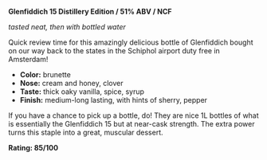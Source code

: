 **Glenfiddich 15 Distillery Edition / 51% ABV / NCF**

*tasted neat, then with bottled water*

Quick review time for this amazingly delicious bottle of Glenfiddich bought on our way back to the states in the Schiphol airport duty free in Amsterdam!

* **Color:** brunette
* **Nose:** cream and honey, clover
* **Taste:** thick oaky vanilla, spice, syrup
* **Finish:** medium-long lasting, with hints of sherry, pepper

If you have a chance to pick up a bottle, do!  They are nice 1L bottles of what is essentially the Glenfiddich 15 but at near-cask strength.  The extra power turns this staple into a great, muscular dessert.

**Rating: 85/100** 